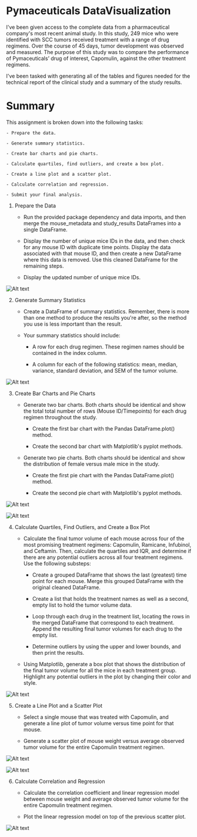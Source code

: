 # Pymaceuticals DataVisualization

I've been given access to the complete data from a pharmaceutical company's most recent animal study. In this study, 249 mice who were identified with SCC tumors received treatment with a range of drug regimens. Over the course of 45 days, tumor development was observed and measured. The purpose of this study was to compare the performance of Pymaceuticals’ drug of interest, Capomulin, against the other treatment regimens.

I've been tasked with generating all of the tables and figures needed for the technical report of the clinical study and a summary of the study results.

# Summary

This assignment is broken down into the following tasks:

    - Prepare the data.

    - Generate summary statistics.

    - Create bar charts and pie charts.

    - Calculate quartiles, find outliers, and create a box plot.

    - Create a line plot and a scatter plot.

    - Calculate correlation and regression.

    - Submit your final analysis.

1. Prepare the Data

    - Run the provided package dependency and data imports, and then merge the mouse_metadata and study_results DataFrames into a single DataFrame.

    - Display the number of unique mice IDs in the data, and then check for any mouse ID with duplicate time points. Display the data associated with that mouse ID, and then create a new DataFrame where this data is removed. Use this cleaned DataFrame for the remaining steps.

    - Display the updated number of unique mice IDs.

![Alt text](<Screen Shot 2024-01-03 at 9.27.36 PM.png>)

2. Generate Summary Statistics

    - Create a DataFrame of summary statistics. Remember, there is more than one method to produce the results you're after, so the method you use is less important than the result.

    - Your summary statistics should include:

        - A row for each drug regimen. These regimen names should be contained in the index column.

        - A column for each of the following statistics: mean, median, variance, standard deviation, and SEM of the tumor volume.

![Alt text](<Screen Shot 2024-01-03 at 9.30.32 PM.png>)

3. Create Bar Charts and Pie Charts

    - Generate two bar charts. Both charts should be identical and show the total total number of rows (Mouse ID/Timepoints) for each drug regimen throughout the study.

        - Create the first bar chart with the Pandas DataFrame.plot() method.

        - Create the second bar chart with Matplotlib's pyplot methods.

    - Generate two pie charts. Both charts should be identical and show the distribution of female versus male mice in the study.

        - Create the first pie chart with the Pandas DataFrame.plot() method.

        - Create the second pie chart with Matplotlib's pyplot methods.

![Alt text](<Screen Shot 2024-01-03 at 9.31.55 PM.png>)

![Alt text](<Screen Shot 2024-01-03 at 9.32.22 PM.png>)

4. Calculate Quartiles, Find Outliers, and Create a Box Plot

    - Calculate the final tumor volume of each mouse across four of the most promising treatment regimens: Capomulin, Ramicane, Infubinol, and Ceftamin. Then, calculate the quartiles and IQR, and determine if there are any potential outliers across all four treatment regimens. Use the following substeps:

        - Create a grouped DataFrame that shows the last (greatest) time point for each mouse. Merge this grouped DataFrame with the original cleaned DataFrame.

        - Create a list that holds the treatment names as well as a second, empty list to hold the tumor volume data.

        - Loop through each drug in the treatment list, locating the rows in the merged DataFrame that correspond to each treatment. Append the resulting final tumor volumes for each drug to the empty list.

        - Determine outliers by using the upper and lower bounds, and then print the results.

    - Using Matplotlib, generate a box plot that shows the distribution of the final tumor volume for all the mice in each treatment group. Highlight any potential outliers in the plot by changing their color and style.

![Alt text](<Screen Shot 2024-01-03 at 9.34.38 PM.png>)

5. Create a Line Plot and a Scatter Plot

    - Select a single mouse that was treated with Capomulin, and generate a line plot of tumor volume versus time point for that mouse.

    - Generate a scatter plot of mouse weight versus average observed tumor volume for the entire Capomulin treatment regimen.

![Alt text](<Screen Shot 2024-01-03 at 9.35.39 PM.png>)

![Alt text](<Screen Shot 2024-01-03 at 9.49.25 PM.png>)

6. Calculate Correlation and Regression

    - Calculate the correlation coefficient and linear regression model between mouse weight and average observed tumor volume for the entire Capomulin treatment regimen.

    - Plot the linear regression model on top of the previous scatter plot.

![Alt text](<Screen Shot 2024-01-03 at 9.55.08 PM.png>)





